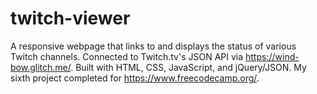 # twitch-viewer

A responsive webpage that links to and displays the status of various Twitch channels. Connected to Twitch.tv's JSON API via https://wind-bow.glitch.me/. Built with HTML, CSS, JavaScript, and jQuery/JSON.  My sixth project completed for https://www.freecodecamp.org/.

